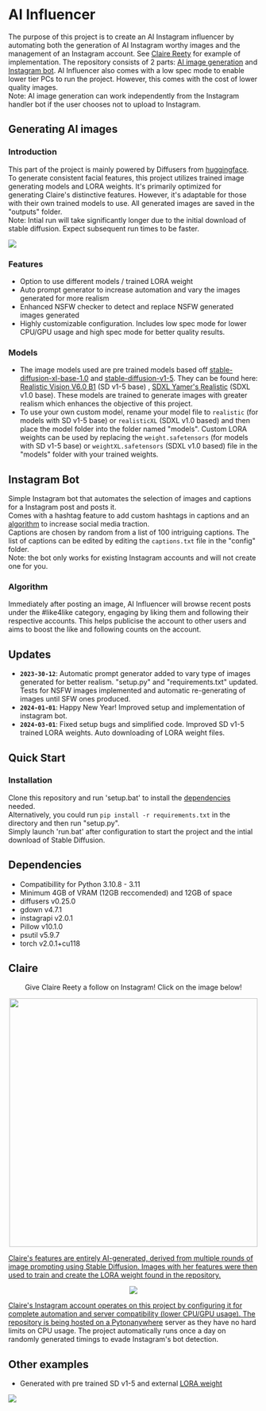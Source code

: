 
# AI Influencer
The purpose of this project is to create an AI Instagram influencer by automating both the generation of AI Instagram worthy images and the management of an Instagram account. See [Claire Reety](#claire) for example of implementation. The repository consists of 2 parts: [AI image generation](#generating-ai-images) and [Instagram bot](#instagram-bot). AI Influencer also comes with a low spec mode to enable lower tier PCs to run the project. However, this comes with the cost of lower quality images.  
Note: AI image generation can work independently from the Instagram handler bot if the user chooses not to upload to Instagram. 

## Generating AI images
### Introduction
This part of the project is mainly powered by Diffusers from [huggingface](https://huggingface.co/docs/diffusers/index). To generate consistent facial features, this project utilizes trained image generating models and LORA weights. It's primarily optimized for generating Claire's distinctive features. However, it's adaptable for those with their own trained models to use. All generated images are saved in the "outputs" folder.  
Note: Intial run will take significantly longer due to the initial download of stable diffusion. Expect subsequent run times to be faster. 
 
<div align="left">
  <img src="https://drive.google.com/uc?id=1waE5gjU2Gcnt1QWoNamjMjwd95QiZfhN" />
</div>

### Features
- Option to use different models / trained LORA weight
- Auto prompt generator to increase automation and vary the images generated for more realism
- Enhanced NSFW checker to detect and replace NSFW generated images generated
- Highly customizable configuration. Includes low spec mode for lower CPU/GPU usage and high spec mode for better quality results.

### Models
- The image models used are pre trained models based off [stable-diffusion-xl-base-1.0](https://huggingface.co/stabilityai/stable-diffusion-xl-base-1.0) and [stable-diffusion-v1-5](https://huggingface.co/runwayml/stable-diffusion-v1-5). They can be found here: [Realistic Vision V6.0 B1](https://civitai.com/models/4201/realistic-vision-v60-b1) (SD v1-5 base) , [SDXL Yamer's Realistic](https://civitai.com/models/127923?modelVersionId=272724) (SDXL v1.0 base). These models are trained to generate images with greater realism which enhances the objective of this project.
- To use your own custom model, rename your model file to ```realistic``` (for models with SD v1-5 base) or ```realisticXL``` (SDXL v1.0 based) and then place the model folder into the folder named "models".
Custom LORA weights can be used by replacing the ```weight.safetensors``` (for models with SD v1-5 base) or ```weightXL.safetensors``` (SDXL v1.0 based) file in the "models" folder with your trained weights.      



## Instagram Bot
Simple Instagram bot that automates the selection of images and captions for a Instagram post and posts it.  
Comes with a hashtag feature to add custom hashtags in captions and an [algorithm](#algorithm) to increase social media traction.   
Captions are chosen by random from a list of 100 intriguing captions. The list of captions can be edited by editing the ```captions.txt``` file in the "config" folder.   
Note: the bot only works for existing Instagram accounts and will not create one for you.
### Algorithm
Immediately after posting an image, AI Influencer will browse recent posts under the #like4like category, engaging by liking them and following their respective accounts. This helps publicise the account to other users and aims to boost the like and following counts on the account.


## Updates
- **`2023-30-12`**: Automatic prompt generator added to vary type of images generated for better realism. "setup.py" and "requirements.txt" updated. Tests for NSFW images implemented and automatic re-generating of images until SFW ones produced.
- **`2024-01-01`**: Happy New Year! Improved setup and implementation of instagram bot.
- **`2024-03-01`**: Fixed setup bugs and simplified code. Improved SD v1-5 trained LORA weights. Auto downloading of LORA weight files.

## Quick Start

### Installation
Clone this repository and run 'setup.bat' to install the [dependencies](#dependencies) needed.  
Alternatively, you could run ```pip install -r requirements.txt``` in the directory and then run "setup.py".  
Simply launch 'run.bat' after configuration to start the project and the intial download of Stable Diffusion.




## Dependencies
- Compatibillity for Python 3.10.8 - 3.11
- Minimum 4GB of VRAM (12GB reccomended) and 12GB of space
- diffusers v0.25.0
- gdown v4.7.1
- instagrapi v2.0.1
- Pillow v10.1.0
- psutil v5.9.7
- torch v2.0.1+cu118



## Claire
<div align="center">
  <p>
    Give Claire Reety a follow on Instagram! Click on the image below!
  </p>
  <p>
    <a href="https://www.instagram.com/claire_reety/"><img src="https://drive.google.com/uc?id=1KGspAbrW2CocgEwmG0zJDzs4md9xeE8f" , width = 500/>
  </p>
</div>
      
Claire's features are entirely AI-generated, derived from multiple rounds of image prompting using Stable Diffusion. Images with her features were then used to train and create the LORA weight found in the repository.

<div align="center">
  <img src="https://drive.google.com/uc?id=1Iu_beiUUH4EX_V0S0d2xCiNKRXxo7bFM" />
</div>

Claire's Instagram account operates on this project by configuring it for complete automation and server compatibility (lower CPU/GPU usage). The repository is being hosted on a [Pytonanywhere](https://www.pythonanywhere.com/) server as they have no hard limits on CPU usage. The project automatically runs once a day on randomly generated timings to evade Instagram's bot detection. 



## Other examples
- Generated with pre trained SD v1-5 and external [LORA weight](https://civitai.com/models/171781?modelVersionId=192959)
<div align="left">
  <img src= "https://drive.google.com/uc?id=1urQ8m4EOV-M6CvwPW3hhg50uTG3ST0ZV">
</div>








